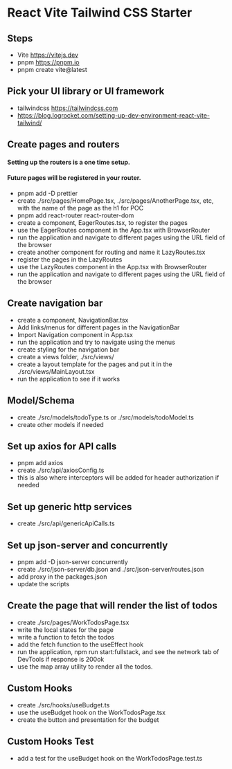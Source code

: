 # React Vite Tailwind CSS Starter

## Steps

- Vite https://vitejs.dev
- pnpm https://pnpm.io
- pnpm create vite@latest

## Pick your UI library or UI framework

- tailwindcss https://tailwindcss.com
- https://blog.logrocket.com/setting-up-dev-environment-react-vite-tailwind/

## Create pages and routers

#### Setting up the routers is a one time setup.

#### Future pages will be registered in your router.

- pnpm add -D prettier
- create ./src/pages/HomePage.tsx, ./src/pages/AnotherPage.tsx, etc, with the name of the page as the h1 for POC
- pnpm add react-router react-router-dom
- create a component, EagerRoutes.tsx, to register the pages
- use the EagerRoutes component in the App.tsx with BrowserRouter
- run the application and navigate to different pages using the URL field of the browser
- create another component for routing and name it LazyRoutes.tsx
- register the pages in the LazyRoutes
- use the LazyRoutes component in the App.tsx with BrowserRouter
- run the application and navigate to different pages using the URL field of the browser

## Create navigation bar

- create a component, NavigationBar.tsx
- Add links/menus for different pages in the NavigationBar
- Import Navigation component in App.tsx
- run the application and try to navigate using the menus
- create styling for the navigation bar
- create a views folder, ./src/views/
- create a layout template for the pages and put it in the ./src/views/MainLayout.tsx
- run the application to see if it works

## Model/Schema

- create ./src/models/todoType.ts or ./src/models/todoModel.ts
- create other models if needed

## Set up axios for API calls

- pnpm add axios
- create ./src/api/axiosConfig.ts
- this is also where interceptors will be added for header authorization if needed

## Set up generic http services

- create ./src/api/genericApiCalls.ts

## Set up json-server and concurrently

- pnpm add -D json-server concurrently
- create ./src/json-server/db.json and ./src/json-server/routes.json
- add proxy in the packages.json
- update the scripts

## Create the page that will render the list of todos

- create ./src/pages/WorkTodosPage.tsx
- write the local states for the page
- write a function to fetch the todos
- add the fetch function to the useEffect hook
- run the application, npm run start:fullstack, and see the network tab of DevTools if response is 200ok
- use the map array utility to render all the todos.

## Custom Hooks

- create ./src/hooks/useBudget.ts
- use the useBudget hook on the WorkTodosPage.tsx
- create the button and presentation for the budget

## Custom Hooks Test

- add a test for the useBudget hook on the WorkTodosPage.test.ts
